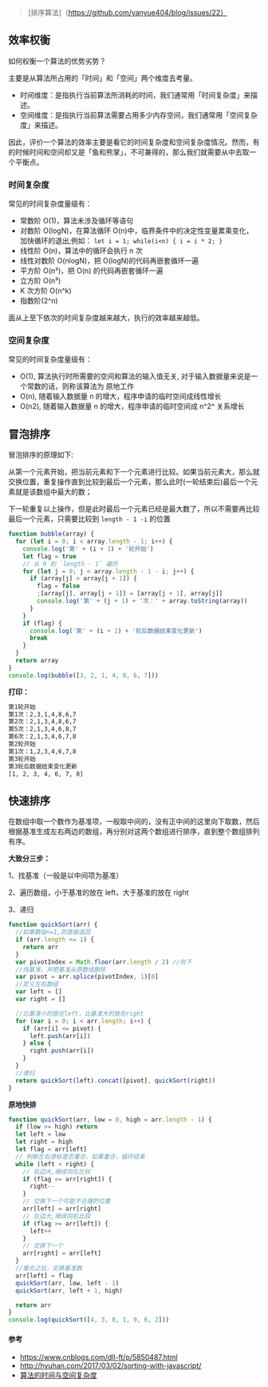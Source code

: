 > [排序算法]（https://github.com/yanyue404/blog/issues/22）

## 效率权衡

如何权衡一个算法的优势劣势？

主要是从算法所占用的「时间」和「空间」两个维度去考量。

- 时间维度：是指执行当前算法所消耗的时间，我们通常用「时间复杂度」来描述。
- 空间维度：是指执行当前算法需要占用多少内存空间，我们通常用「空间复杂度」来描述。

因此，评价一个算法的效率主要是看它的时间复杂度和空间复杂度情况。然而，有的时候时间和空间却又是「鱼和熊掌」，不可兼得的，那么我们就需要从中去取一个平衡点。

### 时间复杂度

常见的时间复杂度量级有：

- 常数阶 O(1)，算法未涉及循环等语句
- 对数阶 O(logN)，在算法循环 O(n)中，临界条件中的决定性变量累乘变化，加快循环的退出,例如： `let i = 1; while(i<n) { i = i * 2; }`
- 线性阶 O(n)，算法中的循环会执行 n 次
- 线性对数阶 O(nlogN)，把 O(logN)的代码再嵌套循环一遍
- 平方阶 O(n²)，把 O(n) 的代码再嵌套循环一遍
- 立方阶 O(n³)
- K 次方阶 O(n^k)
- 指数阶(2^n)

面从上至下依次的时间复杂度越来越大，执行的效率越来越低。

### 空间复杂度

常见的时间复杂度量级有：

- O(1), 算法执行时所需要的空间和算法的输入值无关, 对于输入数据量来说是一个常数的话，则称该算法为 原地工作
- O(n), 随着输入数据量 n 的增大，程序申请的临时空间成线性增长
- O(n2), 随着输入数据量 n 的增大，程序申请的临时空间成 n^2^ 关系增长

## 冒泡排序

冒泡排序的原理如下:

从第一个元素开始，把当前元素和下一个元素进行比较。如果当前元素大，那么就交换位置，重复操作直到比较到最后一个元素，那么此时(一轮结束后)最后一个元素就是该数组中最大的数；

下一轮重复以上操作，但是此时最后一个元素已经是最大数了，所以不需要再比较最后一个元素，只需要比较到 `length - 1 -i` 的位置

```js
function bubble(array) {
  for (let i = 0; i < array.length - 1; i++) {
    console.log('第' + (i + 1) + '轮开始')
    let flag = true
    // 从 0 到 `length - 1` 遍历
    for (let j = 0; j < array.length - 1 - i; j++) {
      if (array[j] > array[j + 1]) {
        flag = false
        ;[array[j], array[j + 1]] = [array[j + 1], array[j]]
        console.log('第' + (j + 1) + '次：' + array.toString(array))
      }
    }
    if (flag) {
      console.log('第' + (i + 1) + '轮后数据结束变化更新')
      break
    }
  }
  return array
}
console.log(bubble([3, 2, 1, 4, 8, 6, 7]))
```

**打印：**

```bash
第1轮开始
第1次：2,3,1,4,8,6,7
第2次：2,1,3,4,8,6,7
第5次：2,1,3,4,6,8,7
第6次：2,1,3,4,6,7,8
第2轮开始
第1次：1,2,3,4,6,7,8
第3轮开始
第3轮后数据结束变化更新
[1, 2, 3, 4, 6, 7, 8]
```

## 快速排序

在数组中取一个数作为基准项，一般取中间的，没有正中间的这里向下取数，然后根据基准生成左右两边的数组，再分别对这两个数组进行排序，直到整个数组排列有序。

**大致分三步：**

1、找基准（一般是以中间项为基准）

2、遍历数组，小于基准的放在 left，大于基准的放在 right

3、递归

```js
function quickSort(arr) {
  //如果数组<=1,则直接返回
  if (arr.length <= 1) {
    return arr
  }
  var pivotIndex = Math.floor(arr.length / 2) //向下
  //找基准，并把基准从原数组删除
  var pivot = arr.splice(pivotIndex, 1)[0]
  //定义左右数组
  var left = []
  var right = []

  //比基准小的放在left，比基准大的放在right
  for (var i = 0; i < arr.length; i++) {
    if (arr[i] <= pivot) {
      left.push(arr[i])
    } else {
      right.push(arr[i])
    }
  }
  //递归
  return quickSort(left).concat([pivot], quickSort(right))
}
```

**原地快排**

```js
function quickSort(arr, low = 0, high = arr.length - 1) {
  if (low >= high) return
  let left = low
  let right = high
  let flag = arr[left]
  // 判断左右游标是否重合，如果重合，循环结束
  while (left < right) {
    // 右边大,继续向左比较
    if (flag <= arr[right]) {
      right--
    }
    // 交换下一个可能不合理的位置
    arr[left] = arr[right]
    // 左边大,继续向右比较
    if (flag >= arr[left]) {
      left++
    }
    // 交换下一个
    arr[right] = arr[left]
  }
  //重合之后，交换基准数
  arr[left] = flag
  quickSort(arr, low, left - 1)
  quickSort(arr, left + 1, high)

  return arr
}
console.log(quickSort([4, 3, 8, 1, 9, 6, 2]))
```

#### 参考

- https://www.cnblogs.com/dll-ft/p/5850487.html
- http://hyuhan.com/2017/03/02/sorting-with-javascript/
- [算法的时间与空间复杂度](https://zhuanlan.zhihu.com/p/50479555)
